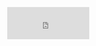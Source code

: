 <iframe src="https://www.fiverr.com/anywhere/anywhere_widget/5ec88f8665247d0010b1be23" width="190" height="75" frameBorder="0" scrolling="no">
